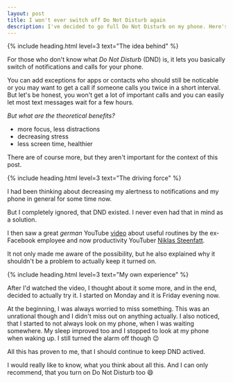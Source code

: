 ```yaml
---
layout: post
title: I won't ever switch off Do Not Disturb again
description: I've decided to go full Do Not Disturb on my phone. Here's why.
---
```


{% include heading.html level=3 text="The idea behind" %}

For those who don't know what *Do Not Disturb* (DND) is, it lets you basically switch of notifications and calls for your phone.

You can add exceptions for apps or contacts who should still be noticable or you may want to get a call if someone calls you twice in a short interval. But let's be honest, you won't get a lot of important calls and you can easily let most text messages wait for a few hours.

*But what are the theoretical benefits?*

- more focus, less distractions
- decreasing stress
- less screen time, healthier

There are of course more, but they aren't important for the context of this post.

{% include heading.html level=3 text="The driving force" %}

I had been thinking about decreasing my alertness to notifications and my phone in general for some time now.

But I completely ignored, that DND existed. I never even had that in mind as a solution.

I then saw a great *german* YouTube [video](https://youtu.be/9dwCKOJHh9U) about useful routines by the ex-Facebook employee and now productivity YouTuber [Niklas Steenfatt](https://niklassteenfatt.com/).

It not only made me aware of the possibility, but he also explained why it shouldn't be a problem to actually keep it turned on.

{% include heading.html level=3 text="My own experience" %}

After I'd watched the video, I thought about it some more, and in the end, decided to actually try it. I started on Monday and it is Friday evening now.

At the beginning, I was always worried to miss something. This was an unrational though and I didn't miss out on anything actually. I also noticed, that I started to not always look on my phone, when I was waiting somewhere. My sleep improved too and I stopped to look at my phone when waking up. I still turned the alarm off though 😉

All this has proven to me, that I should continue to keep DND actived.

I would really like to know, what you think about all this. And I can only recommend, that you turn on Do Not Disturb too 😄
